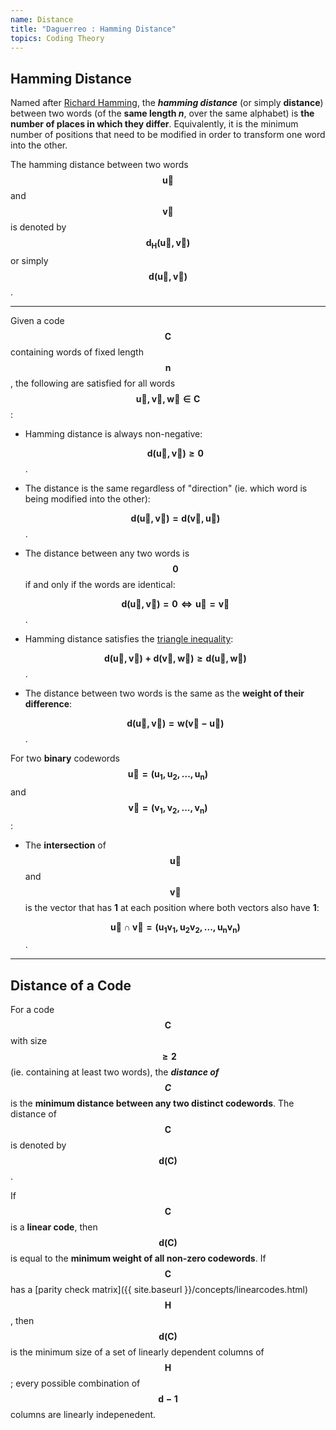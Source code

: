 ```yaml
---
name: Distance
title: "Daguerreo : Hamming Distance"
topics: Coding Theory
---
```

## Hamming Distance
Named after [Richard Hamming](https://en.wikipedia.org/wiki/Richard_Hamming), the ___hamming distance___ (or simply __distance__) between two words (of the __same length _n___, over the same alphabet) is __the number of places in which they differ__. Equivalently, it is the minimum number of positions that need to be modified in order to transform one word into the other.

The hamming distance between two words $$\pmb{\vec u}$$ and $$\pmb{\vec v}$$ is denoted by $$\pmb{d_H(\vec u, \vec v)}$$ or simply $$\pmb{d(\vec u, \vec v)}$$.

<hr id="post-mid">

Given a code $$\pmb{C}$$ containing words of fixed length $$\pmb{n}$$, the following are satisfied for all words $$\pmb{\vec u, \vec v, \vec w \in C}$$:

* Hamming distance is always non-negative:

    $$\pmb{d(\vec u, \vec v) \geq 0}$$.

* The distance is the same regardless of "direction" (ie. which word is being modified into the other):

    $$\pmb{d(\vec u, \vec v) = d(\vec v, \vec u)}$$.

* The distance between any two words is $$\pmb{0}$$ if and only if the words are identical:

    $$\pmb{d(\vec u, \vec v) = 0 \iff \vec u = \vec v}$$.

* Hamming distance satisfies the [triangle inequality](https://en.wikipedia.org/wiki/Triangle_inequality):

    $$\pmb{d(\vec u, \vec v) + d(\vec v, \vec w) \geq d(\vec u, \vec w)}$$.

* The distance between two words is the same as the __weight of their difference__:

    $$\pmb{d(\vec u, \vec v) = w(\vec v - \vec u)}$$.

For two __binary__ codewords $$\pmb{\vec u = (u_1, u_2, . . . , u_n)}$$ and $$\pmb{\vec v = (v_1, v_2, . . . , v_n)}$$:

* The __intersection__ of $$\pmb{\vec u}$$ and $$\pmb{\vec v}$$ is the vector that has __1__ at each position where both vectors also have __1__:

    $$\pmb{\vec u \cap \vec v = (u_1 v_1, u_2 v_2, . . . , u_n v_n)}$$.

<hr id="post-mid">

## Distance of a Code

For a code $$\pmb{C}$$ with size $$\pmb{\geq 2}$$ (ie. containing at least two words), the ___distance of $$\pmb{C}$$___ is the __minimum distance between any two distinct codewords__. The distance of $$\pmb{C}$$ is denoted by $$\pmb{d(C)}$$.

If $$\pmb {C}$$ is a __linear code__, then $$\pmb {d(C)}$$ is equal to the __minimum weight of all non-zero codewords__. If $$\pmb {C}$$ has a [parity check matrix]({{ site.baseurl }}/concepts/linearcodes.html) $$\pmb {H}$$, then $$\pmb {d(C)}$$ is the minimum size of a set of linearly dependent columns of $$\pmb {H}$$; every possible combination of $$\pmb {d - 1}$$ columns are linearly indepenedent.